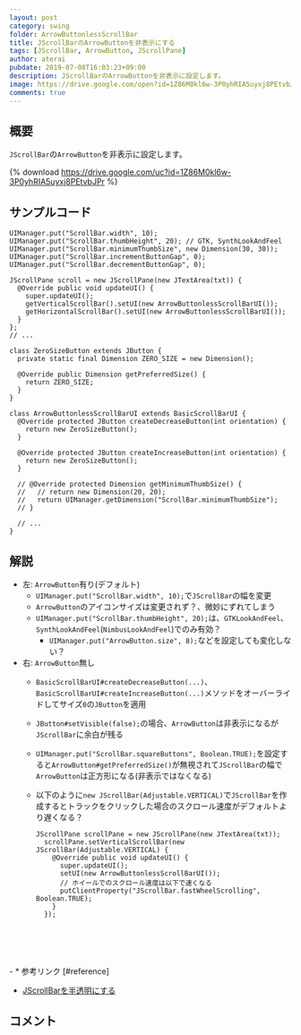 ```yaml
---
layout: post
category: swing
folder: ArrowButtonlessScrollBar
title: JScrollBarのArrowButtonを非表示にする
tags: [JScrollBar, ArrowButton, JScrollPane]
author: aterai
pubdate: 2019-07-08T16:03:23+09:00
description: JScrollBarのArrowButtonを非表示に設定します。
image: https://drive.google.com/open?id=1Z86M0kl6w-3P0yhRIA5uyxj8PEtvbJPr
comments: true
---
```

## 概要
`JScrollBar`の`ArrowButton`を非表示に設定します。

{% download https://drive.google.com/uc?id=1Z86M0kl6w-3P0yhRIA5uyxj8PEtvbJPr %}

## サンプルコード
<pre class="prettyprint"><code>UIManager.put("ScrollBar.width", 10);
UIManager.put("ScrollBar.thumbHeight", 20); // GTK, SynthLookAndFeel
UIManager.put("ScrollBar.minimumThumbSize", new Dimension(30, 30));
UIManager.put("ScrollBar.incrementButtonGap", 0);
UIManager.put("ScrollBar.decrementButtonGap", 0);

JScrollPane scroll = new JScrollPane(new JTextArea(txt)) {
  @Override public void updateUI() {
    super.updateUI();
    getVerticalScrollBar().setUI(new ArrowButtonlessScrollBarUI());
    getHorizontalScrollBar().setUI(new ArrowButtonlessScrollBarUI());
  }
};
// ...

class ZeroSizeButton extends JButton {
  private static final Dimension ZERO_SIZE = new Dimension();

  @Override public Dimension getPreferredSize() {
    return ZERO_SIZE;
  }
}

class ArrowButtonlessScrollBarUI extends BasicScrollBarUI {
  @Override protected JButton createDecreaseButton(int orientation) {
    return new ZeroSizeButton();
  }

  @Override protected JButton createIncreaseButton(int orientation) {
    return new ZeroSizeButton();
  }

  // @Override protected Dimension getMinimumThumbSize() {
  //   // return new Dimension(20, 20);
  //   return UIManager.getDimension("ScrollBar.minimumThumbSize");
  // }

  // ...
}
</code></pre>

## 解説
- 左: `ArrowButton`有り(デフォルト)
    - `UIManager.put("ScrollBar.width", 10);`で`JScrollBar`の幅を変更
    - `ArrowButton`のアイコンサイズは変更されず？、微妙にずれてしまう
    - `UIManager.put("ScrollBar.thumbHeight", 20);`は、`GTKLookAndFeel`、`SynthLookAndFeel`(`NimbusLookAndFeel`)でのみ有効？
        - `UIManager.put("ArrowButton.size", 8);`などを設定しても変化しない？
- 右: `ArrowButton`無し
    - `BasicScrollBarUI#createDecreaseButton(...)`、`BasicScrollBarUI#createIncreaseButton(...)`メソッドをオーバーライドしてサイズ`0`の`JButton`を適用
    - `JButton#setVisible(false);`の場合、`ArrowButton`は非表示になるが`JScrollBar`に余白が残る
    - `UIManager.put("ScrollBar.squareButtons", Boolean.TRUE);`を設定すると`ArrowButton#getPreferredSize()`が無視されて`JScrollBar`の幅で`ArrowButton`は正方形になる(非表示ではなくなる)
    - 以下のように`new JScrollBar(Adjustable.VERTICAL)`で`JScrollBar`を作成するとトラックをクリックした場合のスクロール速度がデフォルトより遅くなる？
        
        <pre class="prettyprint"><code>JScrollPane scrollPane = new JScrollPane(new JTextArea(txt));
        scrollPane.setVerticalScrollBar(new JScrollBar(Adjustable.VERTICAL) {
          @Override public void updateUI() {
            super.updateUI();
            setUI(new ArrowButtonlessScrollBarUI());
            // ホイールでのスクロール速度は以下で速くなる
            putClientProperty("JScrollBar.fastWheelScrolling", Boolean.TRUE);
          }
        });
</code></pre>
    - * 参考リンク [#reference]
- [JScrollBarを半透明にする](https://ateraimemo.com/Swing/TranslucentScrollBar.html)

<!-- dummy comment line for breaking list -->

## コメント

